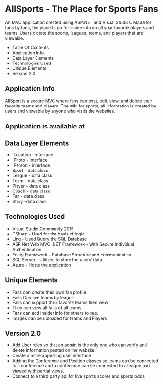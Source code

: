 # AllSports - The Place for Sports Fans
An MVC application created using ASP.NET and Visual Studios. Made for fans by fans, the place to go for inside info on all your favorite players and teams. Users dictate the sports, leagues, teams, and players that are viewable.

* Table Of Contents
* Application Info
* Data Layer Elements
* Technologies Used
* Unique Elements
* Version 2.0

## Application Info
<p>AllSport is a secure MVC where fans can post, edit, view, and delete their favorite teams and players. The wiki for sports, all information is created by users and viewable by anyone who visits the websites.</p>

## Application is available at 

## Data Layer Elements
* ILocation - interface
* IPhoto - interface
* IPerson - interface
* Sport - data class
* League - data class
* Team - data class
* Player - data class 
* Coach - data class
* Fan - data class
* Story -data class

## Technologies Used
* Visual Studio Community 2019
* CSharp - Used for the basis of logic
* Linq - Used Query the SQL Database
* ASP.Net Web MVC .NET Framework - With Secure Individual Authentication
* Entity Framework - Database Structure and communication
* SQL Server - Utilized to store the users’ data
* Azure - Hosts the application

## Unique Elements
* Fans can create their own fan profile
* Fans Can see teams by league
* Fans can support their favorite teams then view
* They can view all fans of all teams.
* Fans can add insider info for others to see.
* Images can be uploaded for teams and Players

## Version 2.0
* Add User roles so that an admin is the only one who can verify and delete information posted on the website.
* Create a more appealing user interface
* Adding the Conference and Position classes so teams can be connected to a conference and a conference can be connected to a league and viewed with partial views.
* Connect to a third party api for live sports scores and sports odds.

